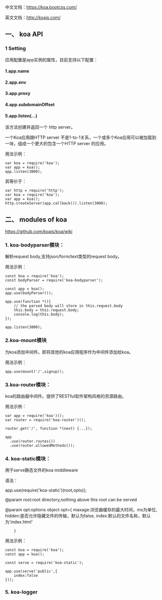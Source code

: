 中文文档：<https://koa.bootcss.com/>

英文文档：<http://koajs.com/>


## 一、 koa API
### 1  Setting
应用配置是app实例的属性，目前支持以下配置：

#### 1.app.name

#### 2.app.env

#### 3.app.proxy

#### 4.app.subdomainOffset

#### 5.app.listen(...)
该方法创建并返回一个 http server。

一个Koa应用跟HTTP server 不是1-to-1关系，一个或多个Koa应用可以被加载到一块，组成一个更大的包含一个HTTP server 的应用。


用法示例：

	var koa = require('koa');
	var app = koa();
	app.listen(3000);

其等价于：

	var http = require('http');
	var koa = require('koa');
	var app = koa();
	http.createServer(app.callback()).listen(3000);


## 二、 modules of koa
<https://github.com/koajs/koa/wiki>
### 1. koa-bodyparser模块： 
解析request body,支持json/form/text类型的request body。

用法示例：

	const koa = require('koa');
	const bodyParser = require('koa-bodyparser');
	
	const app = koa();
	app.use(bodyParser());
	
	app.use(function *(){
		// the parsed body will store in this.request.body
		this.body = this.request.body;
		console.log(this.body);
	});
	
	app.listen(3000);


### 2.koa-mount模块
为koa添加中间件。即将其他的koa应用程序作为中间件添加给koa。

用法示例：

	app.use(mount('/',signup));


### 3.koa-router模块：
 koa的路由器中间件。提供了RESTful软件架构风格的资源路由。

用法示例：

	var app = require('koa')();
	var router = require('koa-router')();
	 
	router.get('/', function *(next) {...});
	 
	app
	  .use(router.routes())
	  .use(router.allowedMethods());

### 4. koa-static模块：
用于serve静态文件的koa middleware

语法：

app.use(require('koa-static')(root,opts));


 @param root:root directory,nothing above this root can be served

 @param opt:options object
  opt={
			maxage:浏览器缓存的最大时间，ms为单位,
			hidden:是否允许隐藏文件的传输，默认为false,
			index:默认的文件名称，默认为'index.html'

		}


用法示例：

	const koa = require('koa');
	const app = koa();

	const serve = require('koa-static');

	app.use(serve('public',{
		index:false
	}));

### 5. koa-logger